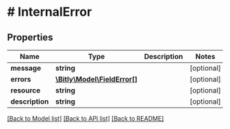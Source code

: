 # # InternalError

## Properties

Name | Type | Description | Notes
------------ | ------------- | ------------- | -------------
**message** | **string** |  | [optional]
**errors** | [**\Bitly\Model\FieldError[]**](FieldError.md) |  | [optional]
**resource** | **string** |  | [optional]
**description** | **string** |  | [optional]

[[Back to Model list]](../../README.md#models) [[Back to API list]](../../README.md#endpoints) [[Back to README]](../../README.md)
